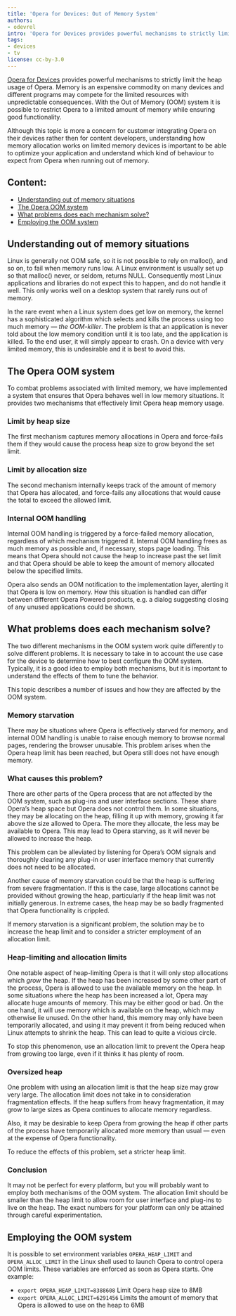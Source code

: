 ```yaml
---
title: 'Opera for Devices: Out of Memory System'
authors:
- odevrel
intro: 'Opera for Devices provides powerful mechanisms to strictly limit the heap usage of Opera. Memory is an expensive commodity on many devices and different programs may compete for the limited resources with unpredictable consequences. With the Out of Memory (OOM) system it is possible to restrict Opera to a limited amount of memory while ensuring good functionality.'
tags:
- devices
- tv
license: cc-by-3.0
---
```


[Opera for Devices][1] provides powerful mechanisms to strictly limit the heap usage of Opera. Memory is an expensive commodity on many devices and different programs may compete for the limited resources with unpredictable consequences. With the Out of Memory (OOM) system it is possible to restrict Opera to a limited amount of memory while ensuring good functionality.

[1]: https://www.opera.com/business/devices/

Although this topic is more a concern for customer integrating Opera on their devices rather then for content developers, understanding how memory allocation works on limited memory devices is important to be able to optimize your application and understand which kind of behaviour to expect from Opera when running out of memory.

## Content:

- [Understanding out of memory situations](#understanding)
- [The Opera OOM system](#system)
- [What problems does each mechanism solve?](#problems)
- [Employing the OOM system](#employing)

## Understanding out of memory situations

Linux is generally not OOM safe, so it is not possible to rely on malloc(), and so on, to fail when memory runs low. A Linux environment is usually set up so that malloc() never, or seldom, returns NULL. Consequently most Linux applications and libraries do not expect this to happen, and do not handle it well. This only works well on a desktop system that rarely runs out of memory.

In the rare event when a Linux system does get low on memory, the kernel has a sophisticated algorithm which selects and kills the process using too much memory — _the OOM-killer_. The problem is that an application is never told about the low memory condition until it is too late, and the application is killed. To the end user, it will simply appear to crash. On a device with very limited memory, this is undesirable and it is best to avoid this.

## The Opera OOM system

To combat problems associated with limited memory, we have implemented a system that ensures that Opera behaves well in low memory situations. It provides two mechanisms that effectively limit Opera heap memory usage.

### Limit by heap size

The first mechanism captures memory allocations in Opera and force-fails them if they would cause the process heap size to grow beyond the set limit.

### Limit by allocation size

The second mechanism internally keeps track of the amount of memory that Opera has allocated, and force-fails any allocations that would cause the total to exceed the allowed limit.

### Internal OOM handling

Internal OOM handling is triggered by a force-failed memory allocation, regardless of which mechanism triggered it. Internal OOM handling frees as much memory as possible and, if necessary, stops page loading. This means that Opera should not cause the heap to increase past the set limit and that Opera should be able to keep the amount of memory allocated below the specified limits.

Opera also sends an OOM notification to the implementation layer, alerting it that Opera is low on memory. How this situation is handled can differ between different Opera Powered products, e.g. a dialog suggesting closing of any unused applications could be shown.

## What problems does each mechanism solve?

The two different mechanisms in the OOM system work quite differently to solve different problems. It is necessary to take in to account the use case for the device to determine how to best configure the OOM system. Typically, it is a good idea to employ both mechanisms, but it is important to understand the effects of them to tune the behavior.

This topic describes a number of issues and how they are affected by the OOM system.

### Memory starvation

There may be situations where Opera is effectively starved for memory, and internal OOM handling is unable to raise enough memory to browse normal pages, rendering the browser unusable. This problem arises when the Opera heap limit has been reached, but Opera still does not have enough memory.

### What causes this problem?

There are other parts of the Opera process that are not affected by the OOM system, such as plug-ins and user interface sections. These share Opera’s heap space but Opera does not control them. In some situations, they may be allocating on the heap, filling it up with memory, growing it far above the size allowed to Opera. The more they allocate, the less may be available to Opera. This may lead to Opera starving, as it will never be allowed to increase the heap.

This problem can be alleviated by listening for Opera’s OOM signals and thoroughly clearing any plug-in or user interface memory that currently does not need to be allocated.

Another cause of memory starvation could be that the heap is suffering from severe fragmentation. If this is the case, large allocations cannot be provided without growing the heap, particularly if the heap limit was not initially generous. In extreme cases, the heap may be so badly fragmented that Opera functionality is crippled.

If memory starvation is a significant problem, the solution may be to increase the heap limit and to consider a stricter employment of an allocation limit.

### Heap-limiting and allocation limits

One notable aspect of heap-limiting Opera is that it will only stop allocations which _grow_ the heap. If the heap has been increased by some other part of the process, Opera is allowed to use the available memory on the heap. In some situations where the heap has been increased a lot, Opera may allocate huge amounts of memory. This may be either good or bad. On the one hand, it will use memory which is available on the heap, which may otherwise lie unused. On the other hand, this memory may only have been temporarily allocated, and using it may prevent it from being reduced when Linux attempts to shrink the heap. This can lead to quite a vicious circle.

To stop this phenomenon, use an allocation limit to prevent the Opera heap from growing too large, even if it thinks it has plenty of room.

### Oversized heap

One problem with using an allocation limit is that the heap size may grow very large. The allocation limit does not take in to consideration fragmentation effects. If the heap suffers from heavy fragmentation, it may grow to large sizes as Opera continues to allocate memory regardless.

Also, it may be desirable to keep Opera from growing the heap if other parts of the process have temporarily allocated more memory than usual — even at the expense of Opera functionality.

To reduce the effects of this problem, set a stricter heap limit.

### Conclusion

It may not be perfect for every platform, but you will probably want to employ both mechanisms of the OOM system. The allocation limit should be smaller than the heap limit to allow room for user interface and plug-ins to live on the heap. The exact numbers for your platform can only be attained through careful experimentation.

## Employing the OOM system

It is possible to set environment variables `OPERA_HEAP_LIMIT` and `OPERA_ALLOC_LIMIT` in the Linux shell used to launch Opera to control opera OOM limits. These variables are enforced as soon as Opera starts. One example:

- `export OPERA_HEAP_LIMIT=8388608` Limit Opera heap size to 8MB
- `export OPERA_ALLOC_LIMIT=6291456` Limits the amount of memory that Opera is allowed to use on the heap to 6MB
